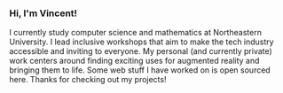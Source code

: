 ### Hi, I'm Vincent!  
I currently study computer science and mathematics at Northeastern University. I lead inclusive workshops that aim to make the tech industry accessible and inviting to everyone. My personal (and currently private) work centers around finding exciting uses for augmented reality and bringing them to life. Some web stuff I have worked on is open sourced here. Thanks for checking out my projects!

